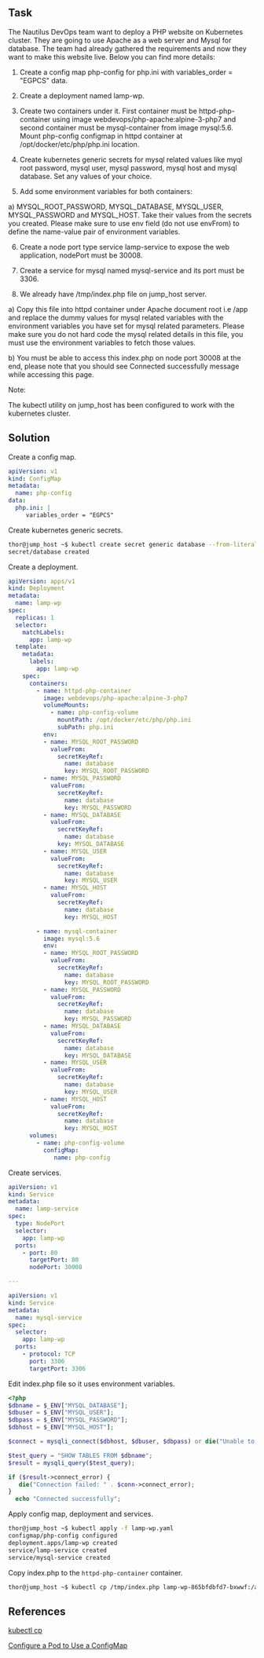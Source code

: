 ## Task
The Nautilus DevOps team want to deploy a PHP website on Kubernetes cluster. They are going to use Apache as a web server and Mysql for database. The team had already gathered the requirements and now they want to make this website live. Below you can find more details:

1) Create a config map php-config for php.ini with variables_order = "EGPCS" data.

2) Create a deployment named lamp-wp.

3) Create two containers under it. First container must be httpd-php-container using image webdevops/php-apache:alpine-3-php7 and second container must be mysql-container from image mysql:5.6. Mount php-config configmap in httpd container at /opt/docker/etc/php/php.ini location.

4) Create kubernetes generic secrets for mysql related values like myql root password, mysql user, mysql password, mysql host and mysql database. Set any values of your choice.

5) Add some environment variables for both containers:

a) MYSQL_ROOT_PASSWORD, MYSQL_DATABASE, MYSQL_USER, MYSQL_PASSWORD and MYSQL_HOST. Take their values from the secrets you created. Please make sure to use env field (do not use envFrom) to define the name-value pair of environment variables.

6) Create a node port type service lamp-service to expose the web application, nodePort must be 30008.

7) Create a service for mysql named mysql-service and its port must be 3306.

8) We already have /tmp/index.php file on jump_host server.

a) Copy this file into httpd container under Apache document root i.e /app and replace the dummy values for mysql related variables with the environment variables you have set for mysql related parameters. Please make sure you do not hard code the mysql related details in this file, you must use the environment variables to fetch those values.

b) You must be able to access this index.php on node port 30008 at the end, please note that you should see Connected successfully message while accessing this page.

Note:

The kubectl utility on jump_host has been configured to work with the kubernetes cluster.
## Solution
Create a config map.

```yml
apiVersion: v1
kind: ConfigMap
metadata:
  name: php-config
data:
  php.ini: |
     variables_order = "EGPCS"
```

Create kubernetes generic secrets.

```sh
thor@jump_host ~$ kubectl create secret generic database --from-literal=MYSQL_ROOT_PASSWORD=P@ssw0rd1 --from-literal=MYSQL_DATABASE=db01 --from-literal=MYSQL_USER=user01 --from-literal=MYSQL_PASSWORD=P@ssw0rd1 --from-literal=MYSQL_HOST=mysql-service
secret/database created
```

Create a deployment.

```yml
apiVersion: apps/v1
kind: Deployment
metadata:
  name: lamp-wp
spec:
  replicas: 1
  selector:
    matchLabels:
      app: lamp-wp
  template:
    metadata:
      labels:
        app: lamp-wp
    spec:
      containers:
        - name: httpd-php-container
          image: webdevops/php-apache:alpine-3-php7
          volumeMounts:
            - name: php-config-volume
              mountPath: /opt/docker/etc/php/php.ini
              subPath: php.ini
          env:
          - name: MYSQL_ROOT_PASSWORD
            valueFrom:
              secretKeyRef:
                name: database
                key: MYSQL_ROOT_PASSWORD
          - name: MYSQL_PASSWORD
            valueFrom:
              secretKeyRef:
                name: database
                key: MYSQL_PASSWORD
          - name: MYSQL_DATABASE
            valueFrom:
              secretKeyRef:
                name: database
              key: MYSQL_DATABASE
          - name: MYSQL_USER
            valueFrom:
              secretKeyRef:
                name: database
                key: MYSQL_USER
          - name: MYSQL_HOST
            valueFrom:
              secretKeyRef:
                name: database
                key: MYSQL_HOST

        - name: mysql-container
          image: mysql:5.6
          env:
          - name: MYSQL_ROOT_PASSWORD
            valueFrom:
              secretKeyRef:
                name: database
                key: MYSQL_ROOT_PASSWORD
          - name: MYSQL_PASSWORD
            valueFrom:
              secretKeyRef:
                name: database
                key: MYSQL_PASSWORD
          - name: MYSQL_DATABASE
            valueFrom:
              secretKeyRef:
                name: database
                key: MYSQL_DATABASE
          - name: MYSQL_USER
            valueFrom:
              secretKeyRef:
                name: database
                key: MYSQL_USER
          - name: MYSQL_HOST
            valueFrom:
              secretKeyRef:
                name: database
                key: MYSQL_HOST
      volumes:
        - name: php-config-volume
          configMap:
             name: php-config

```

Create services.

```yml
apiVersion: v1
kind: Service
metadata:
  name: lamp-service
spec:
  type: NodePort
  selector:
    app: lamp-wp
  ports:
    - port: 80
      targetPort: 80
      nodePort: 30008

---

apiVersion: v1
kind: Service
metadata:
  name: mysql-service
spec:
  selector:
    app: lamp-wp
  ports:
    - protocol: TCP
      port: 3306
      targetPort: 3306
```

Edit index.php file so it uses environment variables.

```php
<?php
$dbname = $_ENV["MYSQL_DATABASE"];
$dbuser = $_ENV["MYSQL_USER"];
$dbpass = $_ENV["MYSQL_PASSWORD"];
$dbhost = $_ENV["MYSQL_HOST"];

$connect = mysqli_connect($dbhost, $dbuser, $dbpass) or die("Unable to Connect to '$dbhost'");

$test_query = "SHOW TABLES FROM $dbname";
$result = mysqli_query($test_query);

if ($result->connect_error) {
   die("Connection failed: " . $conn->connect_error);
}
  echo "Connected successfully";
```

Apply config map, deployment and services.

```sh
thor@jump_host ~$ kubectl apply -f lamp-wp.yaml 
configmap/php-config configured
deployment.apps/lamp-wp created
service/lamp-service created
service/mysql-service created
```
Copy index.php to the `httpd-php-container` container.

```sh
thor@jump_host ~$ kubectl cp /tmp/index.php lamp-wp-865bfdbfd7-bxwwf:/app -c httpd-php-container
```

## References

[kubectl cp](https://www.mankier.com/1/kubectl-cp)

[Configure a Pod to Use a ConfigMap](https://kubernetes.io/docs/tasks/configure-pod-container/configure-pod-configmap/)
